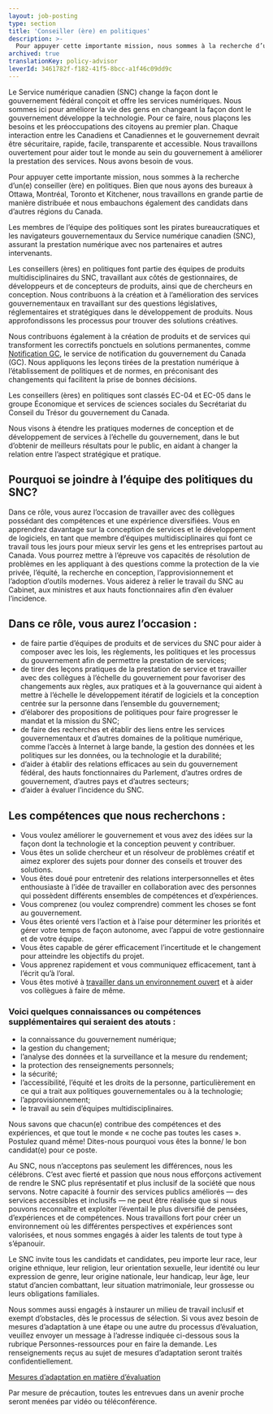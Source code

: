 ```yaml
---
layout: job-posting
type: section
title: 'Conseiller (ère) en politiques'
description: >-
  Pour appuyer cette importante mission, nous sommes à la recherche d’un(e) conseiller (ère) en politiques. Bien que nous ayons des bureaux à Ottawa, Montréal, Toronto et Kitchener, nous travaillons en grande partie de manière distribuée et nous embauchons également des candidats dans d’autres régions du Canada.
archived: true
translationKey: policy-advisor
leverId: 3461782f-f182-41f5-8bcc-a1f46c09dd9c
---
```


Le Service numérique canadien (SNC) change la façon dont le gouvernement fédéral conçoit et offre les services numériques. Nous sommes ici pour améliorer la vie des gens en changeant la façon dont le gouvernement développe la technologie. Pour ce faire, nous plaçons les besoins et les préoccupations des citoyens au premier plan. Chaque interaction entre les Canadiens et Canadiennes et le gouvernement devrait être sécuritaire, rapide, facile, transparente et accessible. Nous travaillons ouvertement pour aider tout le monde au sein du gouvernement à améliorer la prestation des services. Nous avons besoin de vous.

Pour appuyer cette importante mission, nous sommes à la recherche d’un(e) conseiller (ère) en politiques. Bien que nous ayons des bureaux à Ottawa, Montréal, Toronto et Kitchener, nous travaillons en grande partie de manière distribuée et nous embauchons également des candidats dans d’autres régions du Canada.

Les membres de l’équipe des politiques sont les pirates bureaucratiques et les navigateurs gouvernementaux du Service numérique canadien (SNC), assurant la prestation numérique avec nos partenaires et autres intervenants. 

Les conseillers (ères) en politiques font partie des équipes de produits multidisciplinaires du SNC, travaillant aux côtés de gestionnaires, de développeurs et de concepteurs de produits, ainsi que de chercheurs en conception. Nous contribuons à la création et à l’amélioration des services gouvernementaux en travaillant sur des questions législatives, réglementaires et stratégiques dans le développement de produits. Nous approfondissons les processus pour trouver des solutions créatives. 

Nous contribuons également à la création de produits et de services qui transforment les correctifs ponctuels en solutions permanentes, comme [Notification GC](https://notification.canada.ca/), le service de notification du gouvernement du Canada (GC). Nous appliquons les leçons tirées de la prestation numérique à l’établissement de politiques et de normes, en préconisant des changements qui facilitent la prise de bonnes décisions. 

Les conseillers (ères) en politiques sont classés EC-04 et EC-05 dans le groupe Économique et services de sciences sociales du Secrétariat du Conseil du Trésor du gouvernement du Canada.

Nous visons à étendre les pratiques modernes de conception et de développement de services à l’échelle du gouvernement, dans le but d’obtenir de meilleurs résultats pour le public, en aidant à changer la relation entre l’aspect stratégique et pratique. 

## Pourquoi se joindre à l’équipe des politiques du SNC? 

Dans ce rôle, vous aurez l’occasion de travailler avec des collègues possédant des compétences et une expérience diversifiées. Vous en apprendrez davantage sur la conception de services et le développement de logiciels, en tant que membre d’équipes multidisciplinaires qui font ce travail tous les jours pour mieux servir les gens et les entreprises partout au Canada. Vous pourrez mettre à l’épreuve vos capacités de résolution de problèmes en les appliquant à des questions comme la protection de la vie privée, l’équité, la recherche en conception, l’approvisionnement et l’adoption d’outils modernes. Vous aiderez à relier le travail du SNC au Cabinet, aux ministres et aux hauts fonctionnaires afin d’en évaluer l’incidence. 
 
## Dans ce rôle, vous aurez l’occasion :

- de faire partie d’équipes de produits et de services du SNC pour aider à composer avec les lois, les règlements, les politiques et les processus du gouvernement afin de permettre la prestation de services;
- de tirer des leçons pratiques de la prestation de service et travailler avec des collègues à l’échelle du gouvernement pour favoriser des changements aux règles, aux pratiques et à la gouvernance qui aident à mettre à l’échelle le développement itératif de logiciels et la conception centrée sur la personne dans l’ensemble du gouvernement;
- d’élaborer des propositions de politiques pour faire progresser le mandat et la mission du SNC;  
- de faire des recherches et établir des liens entre les services gouvernementaux et d’autres domaines de la politique numérique, comme l’accès à Internet à large bande, la gestion des données et les politiques sur les données, ou la technologie et la durabilité;
- d’aider à établir des relations efficaces au sein du gouvernement fédéral, des hauts fonctionnaires du Parlement, d’autres ordres de gouvernement, d’autres pays et d’autres secteurs;
- d’aider à évaluer l’incidence du SNC.

## Les compétences que nous recherchons :

- Vous voulez améliorer le gouvernement et vous avez des idées sur la façon dont la technologie et la conception peuvent y contribuer.
- Vous êtes un solide chercheur et un résolveur de problèmes créatif et aimez explorer des sujets pour donner des conseils et trouver des solutions.
- Vous êtes doué pour entretenir des relations interpersonnelles et êtes enthousiaste à l’idée de travailler en collaboration avec des personnes qui possèdent différents ensembles de compétences et d’expériences. 
- Vous comprenez (ou voulez comprendre) comment les choses se font au gouvernement.
- Vous êtes orienté vers l’action et à l’aise pour déterminer les priorités et gérer votre temps de façon autonome, avec l’appui de votre gestionnaire et de votre équipe.
- Vous êtes capable de gérer efficacement l’incertitude et le changement pour atteindre les objectifs du projet.
- Vous apprenez rapidement et vous communiquez efficacement, tant à l’écrit qu’à l’oral. 
- Vous êtes motivé à [travailler dans un environnement ouvert](https://numerique.canada.ca/2020/02/24/pourquoi-le-code-source-libre-est-il-important/) et à aider vos collègues à faire de même.

### Voici quelques connaissances ou compétences supplémentaires qui seraient des atouts : 
- la connaissance du gouvernement numérique;
- la gestion du changement; 
- l’analyse des données et la surveillance et la mesure du rendement;
- la protection des renseignements personnels;
- la sécurité;
- l’accessibilité, l’équité et les droits de la personne, particulièrement en ce qui a trait aux politiques gouvernementales ou à la technologie;
- l’approvisionnement;
- le travail au sein d’équipes multidisciplinaires.

Nous savons que chacun(e) contribue des compétences et des expériences, et que tout le monde « ne coche pas toutes les cases ». Postulez quand même! Dites-nous pourquoi vous êtes la bonne/ le bon candidat(e) pour ce poste.

Au SNC, nous n’acceptons pas seulement les différences, nous les célébrons. C’est avec fierté et passion que nous nous efforçons activement de rendre le SNC plus représentatif et plus inclusif de la société que nous servons. Notre capacité à fournir des services publics améliorés — des services accessibles et inclusifs — ne peut être réalisée que si nous pouvons reconnaître et exploiter l’éventail le plus diversifié de pensées, d’expériences et de compétences. Nous travaillons fort pour créer un environnement où les différentes perspectives et expériences sont valorisées, et nous sommes engagés à aider les talents de tout type à s’épanouir.

Le SNC invite tous les candidats et candidates, peu importe leur race, leur origine ethnique, leur religion, leur orientation sexuelle, leur identité ou leur expression de genre, leur origine nationale, leur handicap, leur âge, leur statut d’ancien combattant, leur situation matrimoniale, leur grossesse ou leurs obligations familiales.

Nous sommes aussi engagés à instaurer un milieu de travail inclusif et exempt d’obstacles, dès le processus de sélection. Si vous avez besoin de mesures d’adaptation à une étape ou une autre du processus d’évaluation, veuillez envoyer un message à l’adresse indiquée ci-dessous sous la rubrique Personnes-ressources pour en faire la demande. Les renseignements reçus au sujet de mesures d’adaptation seront traités confidentiellement.

[Mesures d’adaptation en matière d’évaluation](https://www.canada.ca/fr/commission-fonction-publique/services/mesures-d-adaptation-matiere-evaluation.html)

Par mesure de précaution, toutes les entrevues dans un avenir proche seront menées par vidéo ou téléconférence.

